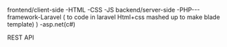 frontend/client-side
-HTML
-CSS
-JS
backend/server-side
-PHP---framework-Laravel (
    to code in laravel Html+css mashed up to make blade template)
)
-asp.net(c#)


REST API
